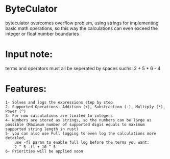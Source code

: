 # ByteCulator
byteculator overcomes overflow problem, using strings for implementing basic math operations, 
so this way the calculations can even exceed the integer or float number boundaries

# Input note:
terms and operators must all be seperated by spaces suchs: 2 + 5 * 6 - 4

# Features:
    1- Solves and logs the expressions step by step
    2- Supported Operations: Addition (+), Substraction (-), Multiply (*), Power (^)
    3- For now calculations are limited to integers
    4- Numbers are stored as strings, so the numbers can be large as possible (Maximum number of supported digis equals to maximum supported string length in rust)
    5- you can also use Full logging to even log the calculations more detailed,
        use -fl param to enable full log before the terms you want:
        2 ^ 5 -fl + 10 ^ 5
    6- Priorities will be applied soon